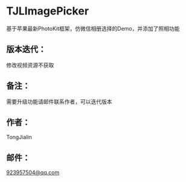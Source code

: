 # TJLImagePicker

基于苹果最新PhotoKit框架，仿微信相册选择的Demo，并添加了照相功能

## 版本迭代：

修改视频资源不获取

## 备注：

需要升级功能请邮件联系作者，可以迭代版本

## 作者：

TongJialin

## 邮件：
923957504@qq.com
